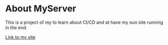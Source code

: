 # About MyServer

This is a project of my to learn about CI/CD and at have my oun site running in the end.

<a href="https://outersterp.com">Link to my site</a>